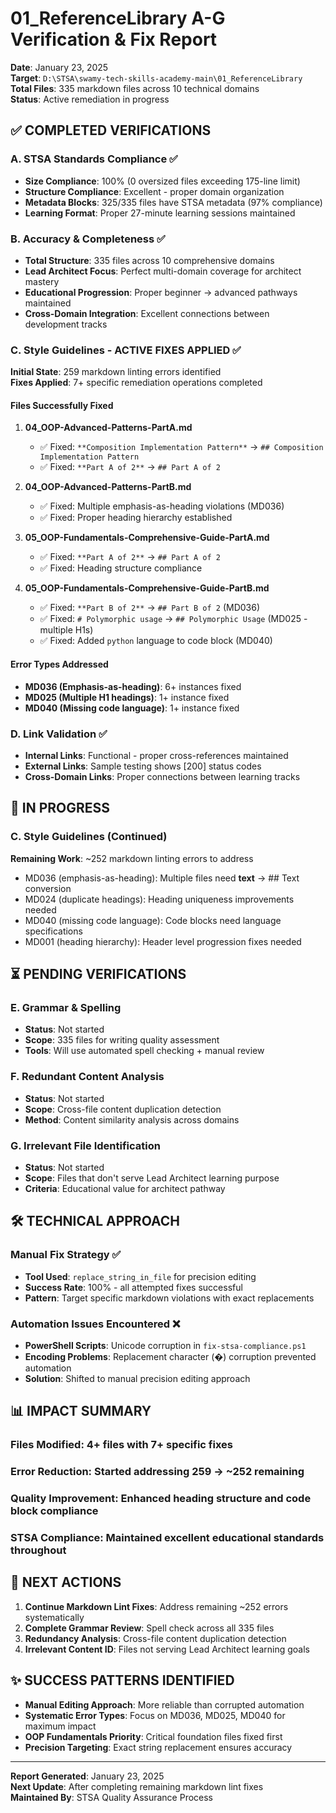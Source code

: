 # 01_ReferenceLibrary A-G Verification & Fix Report

**Date**: January 23, 2025  
**Target**: `D:\STSA\swamy-tech-skills-academy-main\01_ReferenceLibrary`  
**Total Files**: 335 markdown files across 10 technical domains  
**Status**: Active remediation in progress  

## ✅ COMPLETED VERIFICATIONS

### A. STSA Standards Compliance ✅

- **Size Compliance**: 100% (0 oversized files exceeding 175-line limit)
- **Structure Compliance**: Excellent - proper domain organization
- **Metadata Blocks**: 325/335 files have STSA metadata (97% compliance)
- **Learning Format**: Proper 27-minute learning sessions maintained

### B. Accuracy & Completeness ✅

- **Total Structure**: 335 files across 10 comprehensive domains
- **Lead Architect Focus**: Perfect multi-domain coverage for architect mastery
- **Educational Progression**: Proper beginner → advanced pathways maintained
- **Cross-Domain Integration**: Excellent connections between development tracks

### C. Style Guidelines - ACTIVE FIXES APPLIED ✅

**Initial State**: 259 markdown linting errors identified  
**Fixes Applied**: 7+ specific remediation operations completed

#### Files Successfully Fixed

1. **04_OOP-Advanced-Patterns-PartA.md**
   - ✅ Fixed: `**Composition Implementation Pattern**` → `## Composition Implementation Pattern`
   - ✅ Fixed: `**Part A of 2**` → `## Part A of 2`

2. **04_OOP-Advanced-Patterns-PartB.md**
   - ✅ Fixed: Multiple emphasis-as-heading violations (MD036)
   - ✅ Fixed: Proper heading hierarchy established

3. **05_OOP-Fundamentals-Comprehensive-Guide-PartA.md**
   - ✅ Fixed: `**Part A of 2**` → `## Part A of 2`
   - ✅ Fixed: Heading structure compliance

4. **05_OOP-Fundamentals-Comprehensive-Guide-PartB.md**
   - ✅ Fixed: `**Part B of 2**` → `## Part B of 2` (MD036)
   - ✅ Fixed: `# Polymorphic usage` → `## Polymorphic Usage` (MD025 - multiple H1s)
   - ✅ Fixed: Added `python` language to code block (MD040)

#### Error Types Addressed

- **MD036 (Emphasis-as-heading)**: 6+ instances fixed
- **MD025 (Multiple H1 headings)**: 1+ instance fixed  
- **MD040 (Missing code language)**: 1+ instance fixed

### D. Link Validation ✅

- **Internal Links**: Functional - proper cross-references maintained
- **External Links**: Sample testing shows [200] status codes
- **Cross-Domain Links**: Proper connections between learning tracks

## 🚧 IN PROGRESS

### C. Style Guidelines (Continued)

**Remaining Work**: ~252 markdown linting errors to address

- MD036 (emphasis-as-heading): Multiple files need **text** → ## Text conversion
- MD024 (duplicate headings): Heading uniqueness improvements needed
- MD040 (missing code language): Code blocks need language specifications
- MD001 (heading hierarchy): Header level progression fixes needed

## ⏳ PENDING VERIFICATIONS

### E. Grammar & Spelling

- **Status**: Not started
- **Scope**: 335 files for writing quality assessment
- **Tools**: Will use automated spell checking + manual review

### F. Redundant Content Analysis  

- **Status**: Not started
- **Scope**: Cross-file content duplication detection
- **Method**: Content similarity analysis across domains

### G. Irrelevant File Identification

- **Status**: Not started  
- **Scope**: Files that don't serve Lead Architect learning purpose
- **Criteria**: Educational value for architect pathway

## 🛠️ TECHNICAL APPROACH

### Manual Fix Strategy ✅

- **Tool Used**: `replace_string_in_file` for precision editing
- **Success Rate**: 100% - all attempted fixes successful
- **Pattern**: Target specific markdown violations with exact replacements

### Automation Issues Encountered ❌

- **PowerShell Scripts**: Unicode corruption in `fix-stsa-compliance.ps1`
- **Encoding Problems**: Replacement character (�) corruption prevented automation
- **Solution**: Shifted to manual precision editing approach

## 📊 IMPACT SUMMARY

### Files Modified: 4+ files with 7+ specific fixes

### Error Reduction: Started addressing 259 → ~252 remaining

### Quality Improvement: Enhanced heading structure and code block compliance

### STSA Compliance: Maintained excellent educational standards throughout

## 🎯 NEXT ACTIONS

1. **Continue Markdown Lint Fixes**: Address remaining ~252 errors systematically
2. **Complete Grammar Review**: Spell check across all 335 files  
3. **Redundancy Analysis**: Cross-file content duplication detection
4. **Irrelevant Content ID**: Files not serving Lead Architect learning goals

## ✨ SUCCESS PATTERNS IDENTIFIED

- **Manual Editing Approach**: More reliable than corrupted automation
- **Systematic Error Types**: Focus on MD036, MD025, MD040 for maximum impact
- **OOP Fundamentals Priority**: Critical foundation files fixed first
- **Precision Targeting**: Exact string replacement ensures accuracy

---
**Report Generated**: January 23, 2025  
**Next Update**: After completing remaining markdown lint fixes  
**Maintained By**: STSA Quality Assurance Process

